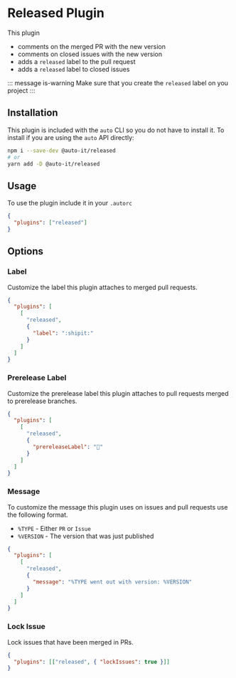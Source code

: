 # Released Plugin

This plugin

- comments on the merged PR with the new version
- comments on closed issues with the new version
- adds a `released` label to the pull request
- adds a `released` label to closed issues

::: message is-warning
Make sure that you create the `released` label on you project
:::

## Installation

This plugin is included with the `auto` CLI so you do not have to install it. To install if you are using the `auto` API directly:

```sh
npm i --save-dev @auto-it/released
# or
yarn add -D @auto-it/released
```

## Usage

To use the plugin include it in your `.autorc`

```json
{
  "plugins": ["released"]
}
```

## Options

### Label

Customize the label this plugin attaches to merged pull requests.

```json
{
  "plugins": [
    [
      "released",
      {
        "label": ":shipit:"
      }
    ]
  ]
}
```

### Prerelease Label

Customize the prerelease label this plugin attaches to pull requests merged to prerelease branches.

```json
{
  "plugins": [
    [
      "released",
      {
        "prereleaseLabel": "🚧"
      }
    ]
  ]
}
```

### Message

To customize the message this plugin uses on issues and pull requests use the following format.

- `%TYPE` - Either `PR` or `Issue`
- `%VERSION` - The version that was just published

```json
{
  "plugins": [
    [
      "released",
      {
        "message": "%TYPE went out with version: %VERSION"
      }
    ]
  ]
}
```

### Lock Issue

Lock issues that have been merged in PRs.

```json
{
  "plugins": [["released", { "lockIssues": true }]]
}
```
